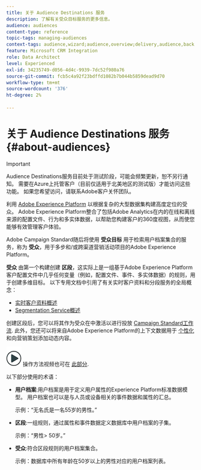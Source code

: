```yaml
---
title: 关于 Audience Destinations 服务
description: 了解有关受众目标服务的更多信息。
audience: audiences
content-type: reference
topic-tags: managing-audiences
context-tags: audience,wizard;audience,overview;delivery,audience,back
feature: Microsoft CRM Integration
role: Data Architect
level: Experienced
exl-id: 34235749-d056-4d4c-9939-7dc52f980a76
source-git-commit: fcb5c4a92f23bdffd1082b7b044b5859dead9d70
workflow-type: tm+mt
source-wordcount: '376'
ht-degree: 2%

---
```


# 关于 Audience Destinations 服务 {#about-audiences}

>[!IMPORTANT]
>
>Audience Destinations服务目前处于测试阶段，可能会频繁更新，恕不另行通知。 需要在Azure上托管客户（目前仅适用于北美地区的测试版）才能访问这些功能。 如果您希望访问，请联系Adobe客户关怀团队。

利用 [Adobe Experience Platform](https://experienceleague.adobe.com/docs/experience-platform/landing/home.html) 以根据复杂的大型数据集构建高度定位的受众。 Adobe Experience Platform整合了包括Adobe Analytics在内的在线和离线来源的配置文件、行为和多实体数据，以帮助您构建客户的360度视图，从而使您能够有效管理客户体验。

Adobe Campaign Standard随后将使用 **受众目标** 用于检索用户档案集合的服务，称为 **受众**，用于多步和/或跨渠道营销活动项目的Adobe Experience Platform。

**受众** 由第一个构建创建 **区段**，这实际上是一组基于Adobe Experience Platform客户配置文件中几乎任何变量（例如，配置文件、事件、多实体数据）的规则，用于创建多维目标。 以下专用文档中引用了有关实时客户资料和分段服务的全局概念：

* [实时客户资料概述](https://experienceleague.adobe.com/docs/experience-platform/profile/home.html)
* [Segmentation Service概述](https://experienceleague.adobe.com/docs/experience-platform/segmentation/home.html)

创建区段后，您可以将其作为受众在中激活以进行投放 [Campaign Standard工作流](../../integrating/using/aep-targeting-audiences.md). 此外，您还可以将来自Adobe Experience Platform的上下文数据用于 [个性化](../../integrating/using/aep-personalizing-campaigns.md) 和向营销策划添加动态内容。

![](assets/do-not-localize/how-to-video.png) 操作方法视频也可在 [此部分](https://experienceleague.adobe.com/docs/campaign-learn/campaign-standard-tutorials/profiles-and-audiences/audience-destinations/audience-destinations-overview.html).

以下部分使用的术语：

* **用户档案**:用户档案是用于定义用户属性的Experience Platform标准数据模型。 用户档案也可以是与人员或设备相关的事件数据和属性的汇总。

   示例：“无名氏是一名55岁的男性。”

* **区段**:一组规则，通过属性和事件数据定义数据库中用户档案的子集。

   示例：“男性> 50岁。”

* **受众**:符合区段规则的用户档案集合。

   示例：数据库中所有年龄在50岁以上的男性对应的用户档案列表。
